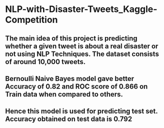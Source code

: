 # NLP-with-Disaster-Tweets_Kaggle-Competition
## The main idea of this project is predicting whether a given tweet is about a real disaster or not using NLP Techniques. The dataset consists of around 10,000 tweets.
## Bernoulli Naive Bayes model gave better Accuracy of 0.82 and ROC score of 0.866 on Train data when compared to others.
## Hence this model is used for predicting test set. Accuracy obtained on test data is 0.792
